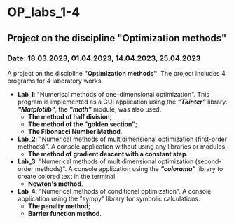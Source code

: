 # OP_labs_1-4
## Project on the discipline "Optimization methods"
### Date: 18.03.2023, 01.04.2023, 14.04.2023, 25.04.2023

A project on the discipline **"Optimization methods"**. The project includes 4 programs for 4 laboratory works.
- __Lab_1__: "Numerical methods of one-dimensional optimization". This program is implemented as a GUI application using the ***"Tkinter"*** library. ***"Matplotlib"***, the ***"math"*** module, was also used.
  - __The method of half division__;
  - __The method of the "golden section"__;
  - __The Fibonacci Number Method__.
- __Lab_2__: "Numerical methods of multidimensional optimization (first-order methods)". A console application without using any libraries or modules.
  - __The method of gradient descent with a constant step__.
- __Lab_3__: "Numerical methods of multidimensional optimization (second-order methods)". A console application using the ***"colorama"*** library to create colored text in the terminal.
  - __Newton's method__.
- __Lab_4__: "Numerical methods of conditional optimization". A console application using the "sympy" library for symbolic calculations.
  - __The penalty method__;
  - __Barrier function method__.
